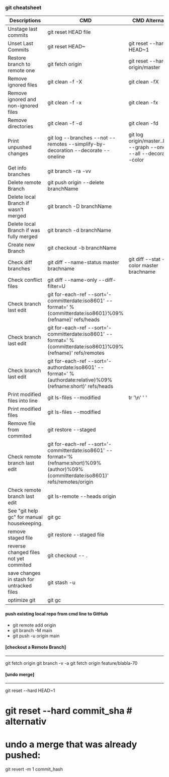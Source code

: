 
### git cheatsheet

Descriptions|		CMD		|		CMD Alternative
--------|---------|-----------------
Unstage last commits                    | git reset HEAD file|	
Unset Last Commits	                    | git reset HEAD~ |	 git reset --hard HEAD~1
Restore branch to remote one            | git fetch origin	| git reset --hard origin/master
Remove ignored files                    | git clean -f -X | git clean -fX	
Remove ignored and non-ignored files	| git clean -f -x | git clean -fx	
Remove directories	                    | git clean -f -d | git clean -fd	
Print unpushed changes                  | git log --branches --not --remotes --simplify-by-decoration --decorate --oneline |	git log origin/master..HEAD --graph --oneline --all --decorate --color
Get info branches                       |  git branch -ra -vv	 |
Delete remote Branch                    | git push origin --delete branchName	 |
Delete local Branch if wasn’t merged    | git branch -D branchName	 |
Delete local Branch if was fully merged	| git branch -d branchName	 |
Create new Branch                       | git checkout -b branchName
Check diff branches	                    | git diff --name-status master brachname |	git diff --stat --color master brachname
Check conflict files                    | git diff --name-only --diff-filter=U	
Check branch last edit                  | git for-each-ref --sort='-committerdate:iso8601' --format=' %(committerdate:iso8601)%09%(refname)' refs/heads
Check branch last edit                  | git for-each-ref --sort='-committerdate:iso8601' --format=' %(committerdate:iso8601)%09%(refname)' refs/remotes
Check branch last edit                  | git for-each-ref --sort='-authordate:iso8601' --format=' %(authordate:relative)%09%(refname:short)' refs/heads
Print modified files into line  | git ls-files --modified |  tr '\n' ' '
Print modified files            | git ls-files --modified
Remove file from commited       | git restore --staged <file>
Check remote branch last edit   | git for-each-ref --sort='-committerdate:iso8601' --format='%(refname:short)%09%(author)%09%(committerdate:iso8601)' refs/remotes/origin
Check remote branch last edit   | git ls-remote --heads origin
See "git help gc" for manual housekeeping.  | git gc
remove staged file |git restore --staged file
reverse changed files not yet commited | git checkout -- .
save changes in stash for untracked files | git stash -u
optimize git |  git gc

#### push existing local repo from cmd line to GitHub 

* git remote add origin <GitHub url>
* git branch -M main
* git push -u origin main

#### [checkout a Remote Branch]
------------------------------------------
git fetch origin
git branch -v -a
git fetch origin feature/blabla-70


#### [undo merge]
------------------------------------------
git reset --hard HEAD~1
#  git reset --hard commit_sha # alternativ

# undo a merge that was already pushed:
git revert -m 1 commit_hash